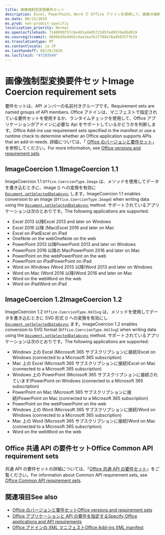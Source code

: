 ```yaml
---
title: 画像強制型変換要件セット
description: Excel、PowerPoint、Word で Office アドインを使用して、画像の強制型変換の要件セットをサポートします。
ms.date: 08/13/2019
ms.prod: non-product-specific
localization_priority: Normal
ms.openlocfilehash: 7140099757c6e4b5ad405723d5fed95fded6d919
ms.sourcegitcommit: 9609bd5b4982cdaa2ea7637709a78a45835ffb19
ms.translationtype: MT
ms.contentlocale: ja-JP
ms.lasthandoff: 08/28/2020
ms.locfileid: "47293549"
---
```

# <a name="image-coercion-requirement-sets"></a><span data-ttu-id="db0cd-103">画像強制型変換要件セット</span><span class="sxs-lookup"><span data-stu-id="db0cd-103">Image Coercion requirement sets</span></span>

<span data-ttu-id="db0cd-104">要件セットは、API メンバーの名前付きグループです。</span><span class="sxs-lookup"><span data-stu-id="db0cd-104">Requirement sets are named groups of API members.</span></span> <span data-ttu-id="db0cd-105">Office アドインは、マニフェストで指定されている要件セットを使用するか、ランタイムチェックを使用して、Office アプリケーションがアドインに必要な Api をサポートしているかどうかを判断します。</span><span class="sxs-lookup"><span data-stu-id="db0cd-105">Office Add-ins use requirement sets specified in the manifest or use a runtime check to determine whether an Office application supports APIs that an add-in needs.</span></span> <span data-ttu-id="db0cd-106">詳細については、「 [Office のバージョンと要件セット](../../develop/office-versions-and-requirement-sets.md)」を参照してください。</span><span class="sxs-lookup"><span data-stu-id="db0cd-106">For more information, see [Office versions and requirement sets](../../develop/office-versions-and-requirement-sets.md).</span></span>

## <a name="imagecoercion-11"></a><span data-ttu-id="db0cd-107">ImageCoercion 1.1</span><span class="sxs-lookup"><span data-stu-id="db0cd-107">ImageCoercion 1.1</span></span>

<span data-ttu-id="db0cd-108">ImageCoercion 1.1 `Office.CoercionType.Image` は、メソッドを使用してデータを書き込むときに、image () への変換を有効に [`Document.setSelectedDataAsync`](/javascript/api/office/office.document#setselecteddataasync-data--options--callback-) します。</span><span class="sxs-lookup"><span data-stu-id="db0cd-108">ImageCoercion 1.1 enables conversion to an image (`Office.CoercionType.Image`) when writing data using the [`Document.setSelectedDataAsync`](/javascript/api/office/office.document#setselecteddataasync-data--options--callback-) method.</span></span> <span data-ttu-id="db0cd-109">サポートされているアプリケーションは次のとおりです。</span><span class="sxs-lookup"><span data-stu-id="db0cd-109">The following applications are supported:</span></span>

- <span data-ttu-id="db0cd-110">Excel 2013 以降</span><span class="sxs-lookup"><span data-stu-id="db0cd-110">Excel 2013 and later on Windows</span></span>
- <span data-ttu-id="db0cd-111">Excel 2016 以降 (Mac)</span><span class="sxs-lookup"><span data-stu-id="db0cd-111">Excel 2016 and later on Mac</span></span>
- <span data-ttu-id="db0cd-112">Excel on iPad</span><span class="sxs-lookup"><span data-stu-id="db0cd-112">Excel on iPad</span></span>
- <span data-ttu-id="db0cd-113">OneNote on the web</span><span class="sxs-lookup"><span data-stu-id="db0cd-113">OneNote on the web</span></span>
- <span data-ttu-id="db0cd-114">PowerPoint 2013 以降</span><span class="sxs-lookup"><span data-stu-id="db0cd-114">PowerPoint 2013 and later on Windows</span></span>
- <span data-ttu-id="db0cd-115">PowerPoint 2016 以降の Mac</span><span class="sxs-lookup"><span data-stu-id="db0cd-115">PowerPoint 2016 and later on Mac</span></span>
- <span data-ttu-id="db0cd-116">PowerPoint on the web</span><span class="sxs-lookup"><span data-stu-id="db0cd-116">PowerPoint on the web</span></span>
- <span data-ttu-id="db0cd-117">PowerPoint on iPad</span><span class="sxs-lookup"><span data-stu-id="db0cd-117">PowerPoint on iPad</span></span>
- <span data-ttu-id="db0cd-118">Word on Windows (Word 2013 以降)</span><span class="sxs-lookup"><span data-stu-id="db0cd-118">Word 2013 and later on Windows</span></span>
- <span data-ttu-id="db0cd-119">Word on Mac (Word 2016 以降)</span><span class="sxs-lookup"><span data-stu-id="db0cd-119">Word 2016 and later on Mac</span></span>
- <span data-ttu-id="db0cd-120">Word on the web</span><span class="sxs-lookup"><span data-stu-id="db0cd-120">Word on the web</span></span>
- <span data-ttu-id="db0cd-121">Word on iPad</span><span class="sxs-lookup"><span data-stu-id="db0cd-121">Word on iPad</span></span>

## <a name="imagecoercion-12"></a><span data-ttu-id="db0cd-122">ImageCoercion 1.2</span><span class="sxs-lookup"><span data-stu-id="db0cd-122">ImageCoercion 1.2</span></span>

<span data-ttu-id="db0cd-123">ImageCoercion 1.2 `Office.CoercionType.XmlSvg` は、メソッドを使用してデータを書き込むときに SVG 形式 () への変換を有効にし [`Document.setSelectedDataAsync`](/javascript/api/office/office.document#setselecteddataasync-data--options--callback-) ます。</span><span class="sxs-lookup"><span data-stu-id="db0cd-123">ImageCoercion 1.2 enables conversion to SVG format (`Office.CoercionType.XmlSvg`) when writing data using the [`Document.setSelectedDataAsync`](/javascript/api/office/office.document#setselecteddataasync-data--options--callback-) method.</span></span> <span data-ttu-id="db0cd-124">サポートされているアプリケーションは次のとおりです。</span><span class="sxs-lookup"><span data-stu-id="db0cd-124">The following applications are supported:</span></span>

- <span data-ttu-id="db0cd-125">Windows 上の Excel (Microsoft 365 サブスクリプションに接続)</span><span class="sxs-lookup"><span data-stu-id="db0cd-125">Excel on Windows (connected to a Microsoft 365 subscription)</span></span>
- <span data-ttu-id="db0cd-126">Mac 上の Excel (Microsoft 365 サブスクリプションに接続)</span><span class="sxs-lookup"><span data-stu-id="db0cd-126">Excel on Mac (connected to a Microsoft 365 subscription)</span></span>
- <span data-ttu-id="db0cd-127">Windows 上の PowerPoint (Microsoft 365 サブスクリプションに接続されています)</span><span class="sxs-lookup"><span data-stu-id="db0cd-127">PowerPoint on Windows (connected to a Microsoft 365 subscription)</span></span>
- <span data-ttu-id="db0cd-128">PowerPoint on Mac (Microsoft 365 サブスクリプションに接続)</span><span class="sxs-lookup"><span data-stu-id="db0cd-128">PowerPoint on Mac (connected to a Microsoft 365 subscription)</span></span>
- <span data-ttu-id="db0cd-129">PowerPoint on the web</span><span class="sxs-lookup"><span data-stu-id="db0cd-129">PowerPoint on the web</span></span>
- <span data-ttu-id="db0cd-130">Windows 上の Word (Microsoft 365 サブスクリプションに接続)</span><span class="sxs-lookup"><span data-stu-id="db0cd-130">Word on Windows (connected to a Microsoft 365 subscription)</span></span>
- <span data-ttu-id="db0cd-131">Mac 上の Word (Microsoft 365 サブスクリプションに接続)</span><span class="sxs-lookup"><span data-stu-id="db0cd-131">Word on Mac (connected to a Microsoft 365 subscription)</span></span>
- <span data-ttu-id="db0cd-132">Word on the web</span><span class="sxs-lookup"><span data-stu-id="db0cd-132">Word on the web</span></span>

## <a name="office-common-api-requirement-sets"></a><span data-ttu-id="db0cd-133">Office 共通 API の要件セット</span><span class="sxs-lookup"><span data-stu-id="db0cd-133">Office Common API requirement sets</span></span>

<span data-ttu-id="db0cd-134">共通 API の要件セットの詳細については、「[Office 共通 API の要件セット](office-add-in-requirement-sets.md)」をご覧ください。</span><span class="sxs-lookup"><span data-stu-id="db0cd-134">For information about Common API requirement sets, see [Office Common API requirement sets](office-add-in-requirement-sets.md).</span></span>

## <a name="see-also"></a><span data-ttu-id="db0cd-135">関連項目</span><span class="sxs-lookup"><span data-stu-id="db0cd-135">See also</span></span>

- [<span data-ttu-id="db0cd-136">Office のバージョンと要件セット</span><span class="sxs-lookup"><span data-stu-id="db0cd-136">Office versions and requirement sets</span></span>](../../develop/office-versions-and-requirement-sets.md)
- [<span data-ttu-id="db0cd-137">Office アプリケーションと API の要件を指定する</span><span class="sxs-lookup"><span data-stu-id="db0cd-137">Specify Office applications and API requirements</span></span>](../../develop/specify-office-hosts-and-api-requirements.md)
- [<span data-ttu-id="db0cd-138">Office アドインの XML マニフェスト</span><span class="sxs-lookup"><span data-stu-id="db0cd-138">Office Add-ins XML manifest</span></span>](../../develop/add-in-manifests.md)

